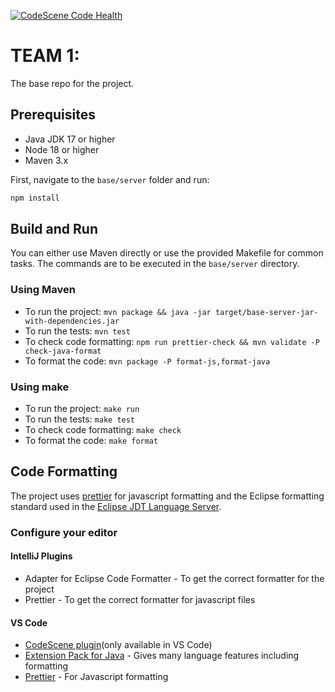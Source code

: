 [![CodeScene Code Health](https://codescene.cs.lth.se/4/status-badges/code-health)](https://codescene.cs.lth.se/4/analyses/latest)

# TEAM 1: 

The base repo for the project. 

## Prerequisites

- Java JDK 17 or higher
- Node 18 or higher
- Maven 3.x

First, navigate to the `base/server` folder and run:

```bash
npm install
```

## Build and Run

You can either use Maven directly or use the provided Makefile for common tasks. The commands are 
to be executed in the `base/server` directory.

### Using Maven
- To run the project: `mvn package && java -jar target/base-server-jar-with-dependencies.jar`
- To run the tests: `mvn test`
- To check code formatting: `npm run prettier-check && mvn validate -P check-java-format`
- To format the code: `mvn package -P format-js,format-java`

### Using make
- To run the project: `make run`
- To run the tests: `make test`
- To check code formatting: `make check`
- To format the code: `make format`

## Code Formatting
The project uses [prettier](https://prettier.io/) for javascript formatting and the Eclipse 
formatting standard used in the [Eclipse JDT Language Server](https://github.com/eclipse-jdtls/eclipse.jdt.ls).

### Configure your editor

#### IntelliJ Plugins
- Adapter for Eclipse Code Formatter - To get the correct formatter for the project
- Prettier - To get the correct formatter for javascript files

#### VS Code
- [CodeScene plugin](https://marketplace.visualstudio.com/items?itemName=CodeScene.codescene-vscode)(only available in VS Code)
- [Extension Pack for Java](https://marketplace.visualstudio.com/items?itemName=vscjava.vscode-java-pack) - Gives many language features including formatting
- [Prettier](https://marketplace.visualstudio.com/items?itemName=esbenp.prettier-vscode) - For Javascript formatting
